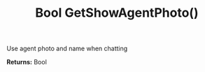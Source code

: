 ﻿---
uid: crmscript_ref_NSChatWidgetSettings_GetShowAgentPhoto
title: Bool GetShowAgentPhoto()
intellisense: NSChatWidgetSettings.GetShowAgentPhoto
keywords: NSChatWidgetSettings, GetShowAgentPhoto
so.topic: reference
---

Use agent photo and name when chatting

**Returns:** Bool


